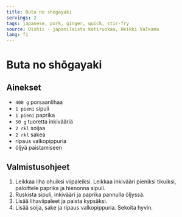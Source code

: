 ```yaml
---
title: Buta no shōgayaki
servings: 2
tags: japanese, pork, ginger, quick, stir-fry
source: Oishii - japanilaista kotiruokaa, Heikki Valkama
lang: fi
---
```


# Buta no shōgayaki

## Ainekset

- `400 g` porsaanlihaa
- `1 pieni` sipuli
- `1 pieni` paprika
- `50 g` tuoretta inkivääriä
- `2 rkl` soijaa
- `2 rkl` sakea
- ripaus valkopippuria
- öljyä paistamiseen

## Valmistusohjeet

1. Leikkaa liha ohuiksi viipaleiksi. Leikkaa inkivääri pieniksi tikuiksi, paloittele paprika ja hienonna sipuli.
2. Ruskista sipuli, inkivääri ja paprika pannulla öljyssä.
3. Lisää lihaviipaleet ja paista kypsäksi.
4. Lisää soija, sake ja ripaus valkopippuria. Sekoita hyvin.
